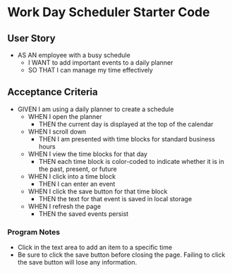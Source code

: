 # Work Day Scheduler Starter Code

## User Story
* AS AN employee with a busy schedule
    * I WANT to add important events to a daily planner
    * SO THAT I can manage my time effectively

## Acceptance Criteria
* GIVEN I am using a daily planner to create a schedule
    * WHEN I open the planner
        * THEN the current day is displayed at the top of the calendar
    * WHEN I scroll down
        * THEN I am presented with time blocks for standard business hours
    * WHEN I view the time blocks for that day
        * THEN each time block is color-coded to indicate whether it is in the past, present, or future
    * WHEN I click into a time block
        * THEN I can enter an event
    * WHEN I click the save button for that time block
        * THEN the text for that event is saved in local storage
    * WHEN I refresh the page
        * THEN the saved events persist

### Program Notes
* Click in the text area to add an item to a specific time
* Be sure to click the save button before closing the page.  Failing to click the save button will lose any information.